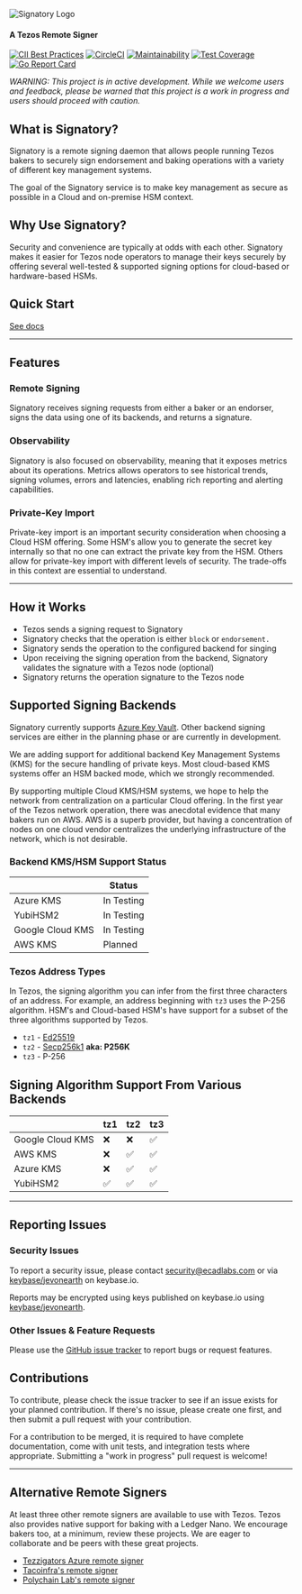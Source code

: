 ![Signatory Logo](/docs/signatory-logo.png "Signatory Logo")

#### A Tezos Remote Signer

[![CII Best Practices](https://bestpractices.coreinfrastructure.org/projects/2778/badge)](https://bestpractices.coreinfrastructure.org/projects/2778)
[![CircleCI](https://circleci.com/gh/ecadlabs/signatory.svg?style=svg)](https://circleci.com/gh/ecadlabs/signatory)
[![Maintainability](https://api.codeclimate.com/v1/badges/c1304869331b687e0aba/maintainability)](https://codeclimate.com/github/ecadlabs/signatory/maintainability)
[![Test Coverage](https://api.codeclimate.com/v1/badges/c1304869331b687e0aba/test_coverage)](https://codeclimate.com/github/ecadlabs/signatory/test_coverage)
[![Go Report Card](https://goreportcard.com/badge/github.com/ecadlabs/signatory)](https://goreportcard.com/report/github.com/ecadlabs/signatory)

_WARNING: This project is in active development. While we welcome users and feedback, please be warned that this project is a work in progress and users should proceed with caution._

## What is Signatory?

Signatory is a remote signing daemon that allows people running Tezos bakers to securely sign endorsement and baking operations with a variety of different key management systems.

The goal of the Signatory service is to make key management as secure as possible in a Cloud and on-premise HSM context.

## Why Use Signatory?

Security and convenience are typically at odds with each other. Signatory makes it easier for Tezos node operators to manage their keys securely by offering several well-tested & supported signing options for cloud-based or hardware-based HSMs.

## Quick Start

[See docs](/docs/README.md)

---

## Features

### Remote Signing

Signatory receives signing requests from either a baker or an endorser, signs the data using one of its backends, and returns a signature.

### Observability

Signatory is also focused on observability, meaning that it exposes metrics about its operations. Metrics allows operators to see historical trends, signing volumes, errors and latencies, enabling rich reporting and alerting capabilities.

### Private-Key Import

Private-key import is an important security consideration when choosing a Cloud HSM offering. Some HSM's allow you to generate the secret key internally so that no one can extract the private key from the HSM. Others allow for private-key import with different levels of security. The trade-offs in this context are essential to understand.

---

## How it Works

* Tezos sends a signing request to Signatory
* Signatory checks that the operation is either `block` or `endorsement.`
* Signatory sends the operation to the configured backend for singing
* Upon receiving the signing operation from the backend, Signatory validates the signature with a Tezos node (optional)
* Signatory returns the operation signature to the Tezos node

## Supported Signing Backends

Signatory currently supports [Azure Key Vault][0]. Other backend signing services are either in the planning phase or are currently in development.

We are adding support for additional backend Key Management Systems (KMS) for the secure handling of private keys. Most cloud-based KMS systems offer an HSM backed mode, which we strongly recommended.

By supporting multiple Cloud KMS/HSM systems, we hope to help the network from centralization on a particular Cloud offering. In the first year of the Tezos network operation, there was anecdotal evidence that many bakers run on AWS. AWS is a superb provider, but having a concentration of nodes on one cloud vendor centralizes the underlying infrastructure of the network, which is not desirable.

### Backend KMS/HSM Support Status

|                  | Status      |
| ---------------- | ----------- |
| Azure KMS        | In Testing  |
| YubiHSM2         | In Testing  |
| Google Cloud KMS | In Testing  |
| AWS KMS          | Planned     |

### Tezos Address Types

In Tezos, the signing algorithm you can infer from the first three characters of an address. For example, an address beginning with `tz3` uses the P-256 algorithm. HSM's and Cloud-based HSM's have support for a subset of the three algorithms supported by Tezos.

* `tz1` - [Ed25519](https://ed25519.cr.yp.to/)
* `tz2` - [Secp256k1](https://en.bitcoin.it/wiki/Secp256k1) __aka: P256K__
* `tz3` - P-256

## Signing Algorithm Support From Various Backends

|                  | tz1 | tz2 | tz3 |
| ---------------- | --- | --- | --- |
| Google Cloud KMS | ❌   | ❌   | ✅   |
| AWS KMS          | ❌   | ✅   | ✅   |
| Azure KMS        | ❌   | ✅   | ✅   |
| YubiHSM2         | ✅   | ✅   | ✅   |

---

## Reporting Issues

### Security Issues

To report a security issue, please contact security@ecadlabs.com or via [keybase/jevonearth][1] on keybase.io.

Reports may be encrypted using keys published on keybase.io using [keybase/jevonearth][1].

### Other Issues & Feature Requests

Please use the [GitHub issue tracker](https://github.com/ecadlabs/signatory/issues) to report bugs or request features.

## Contributions

To contribute, please check the issue tracker to see if an issue exists for your planned contribution. If there's no issue, please create one first, and then submit a pull request with your contribution.

For a contribution to be merged, it is required to have complete documentation, come with unit tests, and integration tests where appropriate. Submitting a "work in progress" pull request is welcome!

---

## Alternative Remote Signers

At least three other remote signers are available to use with Tezos. Tezos also provides native support for baking with a Ledger Nano. We encourage bakers too, at a minimum, review these projects. We are eager to collaborate and be peers with these great projects.

* [Tezzigators Azure remote signer](https://github.com/tezzigator/azure-tezos-signer)
* [Tacoinfra's remote signer](https://github.com/tacoinfra/remote-signer)
* [Polychain Lab's remote signer](https://gitlab.com/polychainlabs/tezos-hsm-signer)

[0]: https://azure.microsoft.com/en-ca/services/key-vault/
[1]: https://keybase.io/jevonearth
